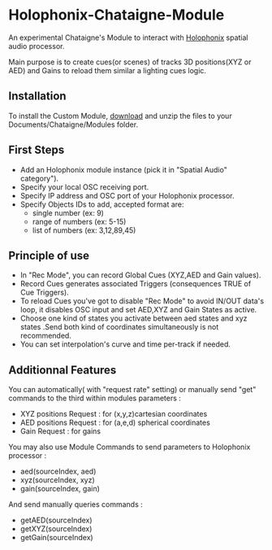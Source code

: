 # Holophonix-Chataigne-Module

An experimental Chataigne's Module to interact with [Holophonix](https://holophonix.xyz) spatial audio processor. 

Main purpose is to create cues(or scenes) of tracks 3D positions(XYZ or AED) and Gains to reload them similar a lighting cues logic.

## Installation

To install the Custom Module, [download](https://github.com/dewiweb/Holophonix-chataigne-module/archive/refs/heads/main.zip) and unzip the files to your Documents/Chataigne/Modules folder.

## First Steps

- Add an Holophonix module instance (pick it in "Spatial Audio" category").
- Specify your local OSC receiving port.
- Specify IP address and OSC port of your Holophonix processor.
- Specify Objects IDs to add, accepted format are:
  - single number (ex: 9)
  - range of numbers (ex: 5-15)
  - list of numbers (ex: 3,12,89,45)

## Principle of use

- In "Rec Mode", you can record Global Cues (XYZ,AED and Gain values).
- Record Cues generates associated Triggers (consequences TRUE of Cue Triggers).
- To reload Cues you've got to disable "Rec Mode" to avoid IN/OUT data's loop, it disables OSC input and set AED,XYZ and Gain States as active.
- Choose one kind of states you activate between aed states and xyz states .Send both kind of coordinates simultaneously is not recommended. 
- You can set interpolation's curve and time per-track if needed.

## Additionnal Features

You can automatically( with "request rate" setting) or manually send "get" commands to the third within modules parameters :

- XYZ positions Request : for (x,y,z)cartesian coordinates
- AED positions Request : for (a,e,d) spherical coordinates
- Gain Request : for gains

You may also use Module Commands to send parameters to Holophonix processor :

- aed(sourceIndex, aed)
- xyz(sourceIndex, xyz)
- gain(sourceIndex, gain)

And send manually queries commands :

- getAED(sourceIndex)
- getXYZ(sourceIndex)
- getGain(sourceIndex)

